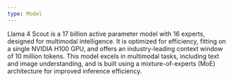 ```yaml
---
type: Model
---
```


Llama 4 Scout is a 17 billion active parameter model with 16 experts, designed for multimodal intelligence. It is optimized for efficiency, fitting on a single NVIDIA H100 GPU, and offers an industry-leading context window of 10 million tokens. This model excels in multimodal tasks, including text and image understanding, and is built using a mixture-of-experts (MoE) architecture for improved inference efficiency.